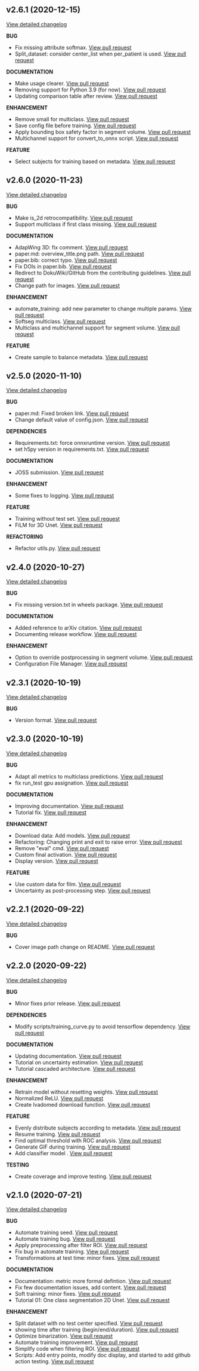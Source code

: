 ## v2.6.1 (2020-12-15)
[View detailed changelog](https://github.com/ivadomed/ivadomed/compare/v2.6.0...v2.6.1)

**BUG**

 - Fix missing attribute softmax.  [View pull request](https://github.com/ivadomed/ivadomed/pull/547)
 - Split_dataset: consider center_list when per_patient is used.  [View pull request](https://github.com/ivadomed/ivadomed/pull/537)

**DOCUMENTATION**

 - Make usage clearer.  [View pull request](https://github.com/ivadomed/ivadomed/pull/578)
 - Removing support for Python 3.9 (for now).  [View pull request](https://github.com/ivadomed/ivadomed/pull/562)
 - Updating comparison table after review.  [View pull request](https://github.com/ivadomed/ivadomed/pull/560)

**ENHANCEMENT**

 - Remove small for multiclass.  [View pull request](https://github.com/ivadomed/ivadomed/pull/570)
 - Save config file before training.  [View pull request](https://github.com/ivadomed/ivadomed/pull/569)
 - Apply bounding box safety factor in segment volume.  [View pull request](https://github.com/ivadomed/ivadomed/pull/549)
 - Multichannel support for convert_to_onnx script.  [View pull request](https://github.com/ivadomed/ivadomed/pull/544)

**FEATURE**

 - Select subjects for training based on metadata.  [View pull request](https://github.com/ivadomed/ivadomed/pull/534)

## v2.6.0 (2020-11-23)
[View detailed changelog](https://github.com/ivadomed/ivadomed/compare/v2.5.0...v2.6.0)

**BUG**

 - Make is_2d retrocompatibility.  [View pull request](https://github.com/ivadomed/ivadomed/pull/535)
 - Support multiclass if first class missing.  [View pull request](https://github.com/ivadomed/ivadomed/pull/522)

**DOCUMENTATION**

 - AdapWing 3D: fix comment.  [View pull request](https://github.com/ivadomed/ivadomed/pull/531)
 - paper.md: overview_title.png path.  [View pull request](https://github.com/ivadomed/ivadomed/pull/529)
 - paper.bib: correct typo.  [View pull request](https://github.com/ivadomed/ivadomed/pull/528)
 - Fix DOIs in paper.bib.  [View pull request](https://github.com/ivadomed/ivadomed/pull/527)
 - Redirect to DokuWiki/GitHub from the contributing guidelines.  [View pull request](https://github.com/ivadomed/ivadomed/pull/523)
 - Change path for images.  [View pull request](https://github.com/ivadomed/ivadomed/pull/521)

**ENHANCEMENT**

 - automate_training: add new parameter to change multiple params.  [View pull request](https://github.com/ivadomed/ivadomed/pull/533)
 - Softseg multiclass.  [View pull request](https://github.com/ivadomed/ivadomed/pull/530)
 - Multiclass and multichannel support for segment volume.  [View pull request](https://github.com/ivadomed/ivadomed/pull/524)

**FEATURE**

 - Create sample to balance metadata.  [View pull request](https://github.com/ivadomed/ivadomed/pull/503)

## v2.5.0 (2020-11-10)
[View detailed changelog](https://github.com/ivadomed/ivadomed/compare/v2.4.0...v2.5.0)

**BUG**

 - paper.md: Fixed broken link.  [View pull request](https://github.com/ivadomed/ivadomed/pull/517)
 - Change default value of config.json.  [View pull request](https://github.com/ivadomed/ivadomed/pull/514)

**DEPENDENCIES**

 - Requirements.txt: force onnxruntime version.  [View pull request](https://github.com/ivadomed/ivadomed/pull/505)
 - set h5py version in requirements.txt.  [View pull request](https://github.com/ivadomed/ivadomed/pull/500)

**DOCUMENTATION**

 - JOSS submission.  [View pull request](https://github.com/ivadomed/ivadomed/pull/502)

**ENHANCEMENT**

 - Some fixes to logging.  [View pull request](https://github.com/ivadomed/ivadomed/pull/509)

**FEATURE**

 - Training without test set.  [View pull request](https://github.com/ivadomed/ivadomed/pull/498)
 - FiLM for 3D Unet.  [View pull request](https://github.com/ivadomed/ivadomed/pull/491)

**REFACTORING**

 - Refactor utils.py.  [View pull request](https://github.com/ivadomed/ivadomed/pull/497)

## v2.4.0 (2020-10-27)
[View detailed changelog](https://github.com/ivadomed/ivadomed/compare/v2.3.1...v2.4.0)

**BUG**

 - Fix missing version.txt in wheels package.  [View pull request](https://github.com/ivadomed/ivadomed/pull/488)

**DOCUMENTATION**

 - Added reference to arXiv citation.  [View pull request](https://github.com/ivadomed/ivadomed/pull/485)
 - Documenting release workflow.  [View pull request](https://github.com/ivadomed/ivadomed/pull/483)

**ENHANCEMENT**

 - Option to override postprocessing in segment volume.  [View pull request](https://github.com/ivadomed/ivadomed/pull/486)
 - Configuration File Manager.  [View pull request](https://github.com/ivadomed/ivadomed/pull/484)


## v2.3.1 (2020-10-19)
[View detailed changelog](https://github.com/ivadomed/ivadomed/compare/v2.3.0...v2.3.1)

**BUG**

 - Version format.  [View pull request](https://github.com/ivadomed/ivadomed/pull/481)

## v2.3.0 (2020-10-19) 
[View detailed changelog](https://github.com/ivadomed/ivadomed/compare/v2.2.1...v2.3.0)

**BUG**

 - Adapt all metrics to multiclass predictions.  [View pull request](https://github.com/ivadomed/ivadomed/pull/472)
 - fix run_test gpu assignation.  [View pull request](https://github.com/ivadomed/ivadomed/pull/453)

**DOCUMENTATION**

 - Improving documentation.  [View pull request](https://github.com/ivadomed/ivadomed/pull/477)
 - Tutorial fix.  [View pull request](https://github.com/ivadomed/ivadomed/pull/461)

**ENHANCEMENT**

 - Download data: Add models.  [View pull request](https://github.com/ivadomed/ivadomed/pull/476)
 - Refactoring: Changing print and exit to raise error.  [View pull request](https://github.com/ivadomed/ivadomed/pull/467)
 - Remove "eval" cmd.  [View pull request](https://github.com/ivadomed/ivadomed/pull/465)
 - Custom final activation.  [View pull request](https://github.com/ivadomed/ivadomed/pull/458)
 - Display version.  [View pull request](https://github.com/ivadomed/ivadomed/pull/456)

**FEATURE**

 - Use custom data for film.  [View pull request](https://github.com/ivadomed/ivadomed/pull/460)
 - Uncertainty as post-processing step.  [View pull request](https://github.com/ivadomed/ivadomed/pull/459)

## v2.2.1 (2020-09-22)
[View detailed changelog](https://github.com/ivadomed/ivadomed/compare/v2.2.0...v2.2.1)

**BUG**

 - Cover image path change on README.  [View pull request](https://github.com/ivadomed/ivadomed/pull/451)

## v2.2.0 (2020-09-22)
[View detailed changelog](https://github.com/ivadomed/ivadomed/compare/v2.1.0...v2.2.0)

**BUG**

 - Minor fixes prior release.  [View pull request](https://github.com/ivadomed/ivadomed/pull/449)

**DEPENDENCIES**

 - Modify scripts/training_curve.py to avoid tensorflow dependency.  [View pull request](https://github.com/ivadomed/ivadomed/pull/396)

**DOCUMENTATION**

 - Updating documentation.  [View pull request](https://github.com/ivadomed/ivadomed/pull/425)
 - Tutorial on uncertainty estimation.  [View pull request](https://github.com/ivadomed/ivadomed/pull/399)
 - Tutorial cascaded architecture.  [View pull request](https://github.com/ivadomed/ivadomed/pull/389)

**ENHANCEMENT**

 - Retrain model without resetting weights.  [View pull request](https://github.com/ivadomed/ivadomed/pull/447)
 - Normalized ReLU.  [View pull request](https://github.com/ivadomed/ivadomed/pull/384)
 - Create Ivadomed download function.  [View pull request](https://github.com/ivadomed/ivadomed/pull/379)

**FEATURE**

 - Evenly distribute subjects according to metadata.  [View pull request](https://github.com/ivadomed/ivadomed/pull/423)
 - Resume training.  [View pull request](https://github.com/ivadomed/ivadomed/pull/416)
 - Find optimal threshold with ROC analysis.  [View pull request](https://github.com/ivadomed/ivadomed/pull/383)
 - Generate GIF during training.  [View pull request](https://github.com/ivadomed/ivadomed/pull/374)
 - Add classifier model .  [View pull request](https://github.com/ivadomed/ivadomed/pull/278)

**TESTING**

 - Create coverage and improve testing.  [View pull request](https://github.com/ivadomed/ivadomed/pull/385)

## v2.1.0 (2020-07-21)
[View detailed changelog](https://github.com/ivadomed/ivadomed/compare/v2.0.2...v2.1.0)

**BUG**

 - Automate training seed.  [View pull request](https://github.com/ivadomed/ivadomed/pull/366)
 - Automate training bug.  [View pull request](https://github.com/ivadomed/ivadomed/pull/363)
 - Apply preprocessing after filter ROI.  [View pull request](https://github.com/ivadomed/ivadomed/pull/342)
 - Fix bug in automate training.  [View pull request](https://github.com/ivadomed/ivadomed/pull/339)
 - Transformations at test time: minor fixes.  [View pull request](https://github.com/ivadomed/ivadomed/pull/335)

**DOCUMENTATION**

 - Documentation: metric more formal defintion.  [View pull request](https://github.com/ivadomed/ivadomed/pull/357)
 - Fix few documentation issues, add content.  [View pull request](https://github.com/ivadomed/ivadomed/pull/341)
 - Soft training: minor fixes.  [View pull request](https://github.com/ivadomed/ivadomed/pull/334)
 - Tutorial 01: One class segmentation 2D Unet.  [View pull request](https://github.com/ivadomed/ivadomed/pull/309)

**ENHANCEMENT**

 - Split dataset with no test center specified.  [View pull request](https://github.com/ivadomed/ivadomed/pull/370)
 - showing time after training (begin/end/duration).  [View pull request](https://github.com/ivadomed/ivadomed/pull/365)
 - Optimize binarization.  [View pull request](https://github.com/ivadomed/ivadomed/pull/364)
 - Automate training improvement.  [View pull request](https://github.com/ivadomed/ivadomed/pull/362)
 - Simplify code when filtering ROI.  [View pull request](https://github.com/ivadomed/ivadomed/pull/361)
 - Scripts: Add entry points, modify doc display, and started to add github action testing.  [View pull request](https://github.com/ivadomed/ivadomed/pull/328)
